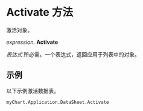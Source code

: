 
# Activate 方法

激活对象。

 _expression_. **Activate**

 _表达式_ 所必需。一个表达式，返回应用于列表中的对象。


## 示例

以下示例激活数据表。


```
myChart.Application.DataSheet.Activate
```

